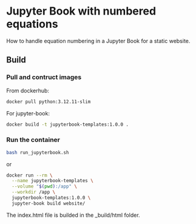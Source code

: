 # Jupyter Book with numbered equations

How to handle equation numbering in a Jupyter Book for a static website.

## Build

### Pull and contruct images

From dockerhub:
```bash
docker pull python:3.12.11-slim
```
For jupyter-book:

```bash
docker build -t jupyterbook-templates:1.0.0 .
```

### Run the container

```bash
bash run_jupyterbook.sh
```
or

```bash
docker run --rm \
  --name jupyterbook-templates \
  --volume "$(pwd):/app" \
  --workdir /app \
  jupyterbook-templates:1.0.0 \
  jupyter-book build website/
```

The index.html file is builded in the _build/html folder.


